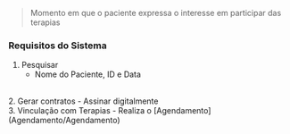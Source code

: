 > Momento em que o paciente expressa o interesse em participar das terapias
### Requisitos do Sistema

1. Pesquisar
	- Nome do Paciente, ID e Data 
<br />
2. Gerar contratos
	- Assinar digitalmente
<br />
3. Vinculação com Terapias
	- Realiza o [Agendamento](Agendamento/Agendamento) 
